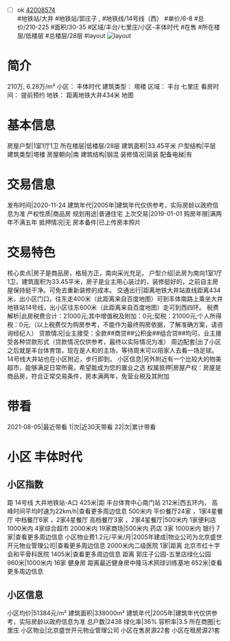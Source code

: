 - [ ] ok [42008574](https://bj.5i5j.com/ershoufang/42008574.html)  
 #地铁站/大井 #地铁站/郭庄子 ,  #地铁线/14号线（西）
#单价/6-8 #总价/210-225 #面积/30-35   #区域/丰台/七里庄/小区-丰体时代 #在售 #所在楼层/低楼层 #总楼层/28层 #layout 
![layout](http://image16.5i5j.com/erp/house/4200/42008574/huxing/kjcdhjjg3651eff3.jpg_P5.jpg) 
# 简介 
 210万,  6.28万/m² 
小区： 丰体时代
建筑类型： 塔楼
区域： 丰台 七里庄
看房时间： 提前预约
地铁： 距离地铁大井434米 地图
# 基本信息 
 房屋户型|1室1厅1卫
所在楼层|低楼层/28层
建筑面积|33.45平米
户型结构|平层
建筑类型|塔楼
房屋朝向|南
建筑结构|钢混
装修情况|简装
配备电梯|有
# 交易信息 
 发布时间|2020-11-24
建筑年代|2005年|建筑年代仅供参考，实际房龄以政府信息为准
产权性质|商品房
规划用途|普通住宅
上次交易|2019-01-01
购房年限|满两年不满五年
抵押情况|无
房本备件|已上传房本照片
# 交易特色 
 核心卖点|房子是商品房，格局方正，南向采光充足。
户型介绍|此房为南向1室1厅1卫，建筑面积为33.45平米，房子是业主用心装过的，装修挺好的，之前自主房屋保持挺干净。可免去重新装修的成本。
交通出行|距离地铁大井站直线距离434米，出小区门口，往东走400米（此距离来自百度地图）可到丰体南路上乘坐大井地铁站14号线，出小区往东600米（此距离来自百度地图）走可到西四环。
税费解析|此房税费合计：21000元;其中增值税及附加：0元;契税：21000元;个人所得税：0元;（以上税费仅为购房参考，不能作为最终购房依据，了解准确方案，请咨询经纪人）
贷款情况|业主接受：全款##商贷##公积金##组合贷##均可。业主接受各种贷款形式（贷款情况仅供参考，最终以实际情况为准）
周边配套|出了小区之后就是丰台体育馆，现在是人和的主场，等待周末可以陪家人去看一场足球。14号线大井站也在小区附近，步行即到。
小区信息|另外附近有一个比较大的物美超市，能够满足日常所需。希望能成为您的置业之选
权属抵押|房屋产权：房屋是商品房，符合正常交易条件，房本满两年，免营业税及其附加
# 带看 
 2021-08-05|最近带看	 1|次|近30天带看	 22|次|累计带看
# 小区 丰体时代
## 小区指数 
 距 14号线 大井地铁站-A口 425米|距 丰台体育中心南门站 212米|西五环内， 高峰时间平均时速为22km/h|查看更多周边信息
500米内 平价餐厅24家 ，1家4星餐厅
中档餐厅6家 ，2家4星餐厅
高档餐厅3家 ，2家4星餐厅|500米内 1家便利店
1000米内 4家综合超市
2000米内 19家商场|500米内 药店 3家
1000米内 银行 7家|查看更多周边信息
小区物业费1.2元/平米/月|2005年建成|物业公司为北京盛世开元物业管理公司|查看更多周边信息
2000米内二级医院 1家|距离 北京市红十字会和平骨科医院  1405米|查看更多周边信息
距离 郭庄子公园-五里店绿化公园 960米|1000米内 16家 健身房
距离最近健身房中隆马术网球训练基地 652米|查看更多周边信息
## 小区信息 
 小区均价|51384元/m²
建筑面积|338000m²
建筑年代|2005年|建筑年代仅供参考，实际房龄以政府信息为准
总户数|2438
绿化率|36%
容积率|3.5
所在商圈|七里庄
小区物业|北京盛世开元物业管理公司
小区在售房源22套
小区在租房源21套
